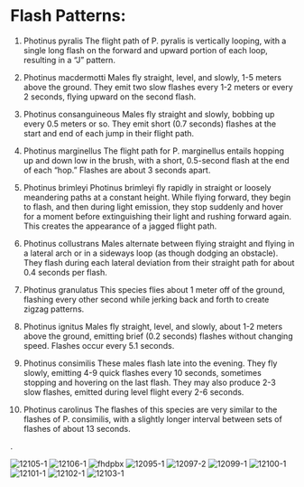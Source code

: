 # Flash Patterns:

1.	Photinus pyralis
The flight path of P. pyralis is vertically looping, with a single long flash on the forward and upward portion of each loop, resulting in a “J” pattern.


2.	Photinus macdermotti
Males fly straight, level, and slowly, 1-5 meters above the ground. They emit two slow flashes every 1-2 meters or every 2 seconds, flying upward on the second flash.


3.	Photinus consanguineous
Males fly straight and slowly, bobbing up every 0.5 meters or so. They emit short (0.7 seconds) flashes at the start and end of each jump in their flight path.


4.	Photinus marginellus
The flight path for P. marginellus entails hopping up and down low in the brush, with a short, 0.5-second flash at the end of each “hop.” Flashes are about 3 seconds apart.
 
5.	Photinus brimleyi
Photinus brimleyi fly rapidly in straight or loosely meandering paths at a constant height. While flying forward, they begin to flash, and then during light emission, they stop suddenly and hover for a moment before extinguishing their light and rushing forward again. This creates the appearance of a jagged flight path.
 
6.	Photinus collustrans
Males alternate between flying straight and flying in a lateral arch or in a sideways loop (as though dodging an obstacle). They flash during each lateral deviation from their straight path for about 0.4 seconds per flash.
 
7.	Photinus granulatus
This species flies about 1 meter off of the ground, flashing every other second while jerking back and forth to create zigzag patterns.
 
8.	Photinus ignitus
Males fly straight, level, and slowly, about 1-2 meters above the ground, emitting brief (0.2 seconds) flashes without changing speed. Flashes occur every 5.1 seconds.
 
9.	Photinus consimilis
These males flash late into the evening. They fly slowly, emitting 4-9 quick flashes every 10 seconds, sometimes stopping and hovering on the last flash. They may also produce 2-3 slow flashes, emitted during level flight every 2-6 seconds.
 
10.	Photinus carolinus
The flashes of this species are very similar to the flashes of P. consimilis, with a slightly longer interval between sets of flashes of about 13 seconds.

.
 

![12105-1](https://user-images.githubusercontent.com/116266413/204394360-7cc21417-9408-4862-8cab-c9c8ed70d649.jpeg)
![12106-1](https://user-images.githubusercontent.com/116266413/204394365-6e4eb2d0-b1d5-4f04-b8d5-0f0ac946bbf1.jpeg)
![fhdpbx](https://user-images.githubusercontent.com/116266413/204394368-fb28f851-a0b7-462d-a5c8-6d8f5829031c.jpg)
![12095-1](https://user-images.githubusercontent.com/116266413/204394369-73f2442b-8545-4e72-9cba-ff8ef597275c.jpeg)
![12097-2](https://user-images.githubusercontent.com/116266413/204394371-80555eaa-bdcc-44c3-a3a9-1cf500c9a4c4.jpeg)
![12099-1](https://user-images.githubusercontent.com/116266413/204394372-bba605ef-7578-432c-856d-fc8da9c97a3a.jpeg)
![12100-1](https://user-images.githubusercontent.com/116266413/204394374-b916c2ec-7cf4-41d4-b16b-7039108db156.jpeg)
![12101-1](https://user-images.githubusercontent.com/116266413/204394375-4af36306-7bbd-487e-942a-5cb2c6b25f1b.jpeg)
![12102-1](https://user-images.githubusercontent.com/116266413/204394376-c1d9c5d7-8da3-4cf0-a0f0-dc8be734b208.jpeg)
![12103-1](https://user-images.githubusercontent.com/116266413/204394379-0a3393dd-1441-42d6-9995-d746585eaf6b.jpeg)


